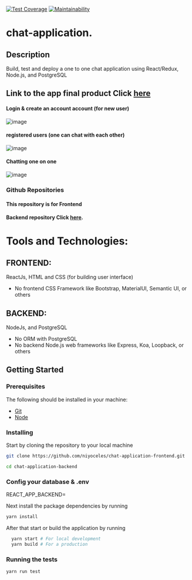[![Test Coverage](https://api.codeclimate.com/v1/badges/92a4573e6b285fff0982/test_coverage)](https://codeclimate.com/github/niyoceles/chat-application-frontend/test_coverage)
[![Maintainability](https://api.codeclimate.com/v1/badges/92a4573e6b285fff0982/maintainability)](https://codeclimate.com/github/niyoceles/chat-application-frontend/maintainability)
# chat-application.

## Description
Build, test and deploy a one to one chat application using React/Redux, Node.js, and PostgreSQL

## Link to the app final product Click [here](https://www.chatapp.niyonsaba.com/)
#### Login & create an account account (for new user)
![image](https://user-images.githubusercontent.com/30776949/109550916-8fdbbf80-7ad8-11eb-9bc1-ac688511834a.png)

#### registered users (one can chat with each other)
![image](https://user-images.githubusercontent.com/30776949/109550414-ec8aaa80-7ad7-11eb-99c3-77b401970c4c.png)

#### Chatting one on one
![image](https://user-images.githubusercontent.com/30776949/109550247-afbeb380-7ad7-11eb-8b48-db337ee1c9f9.png)


### Github Repositories

#### This repository is for Frontend
#### Backend repository Click [here](https://github.com/niyoceles/chat-application-backend).

# Tools and Technologies:
## FRONTEND:
ReactJs, HTML and CSS (for building user interface)
- No frontend CSS Framework like Bootstrap, MaterialUI, Semantic UI, or others

## BACKEND:
NodeJs, and PostgreSQL
- No ORM with PostgreSQL
- No backend Node.js web frameworks like Express, Koa, Loopback, or others

## Getting Started

### Prerequisites

The following should be installed in your machine:

- [Git](https://git-scm.com/downloads)
- [Node](https://nodejs.org/en/download)

### Installing

Start by cloning the repository to your local machine

```bash
git clone https://github.com/niyoceles/chat-application-frontend.git

cd chat-application-backend
```
### Config your database & .env
REACT_APP_BACKEND=

Next install the package dependencies by running

```bash
yarn install

```

After that start or build the application by running

```bash
  yarn start # For local development
  yarn build # For a production
```

### Running the tests

```bash
yarn run test

```
